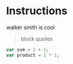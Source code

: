 # Instructions

walker smith is cool

> block quotes

```js
var sum = 1 + 1;
var product = 1 * 1;
```

